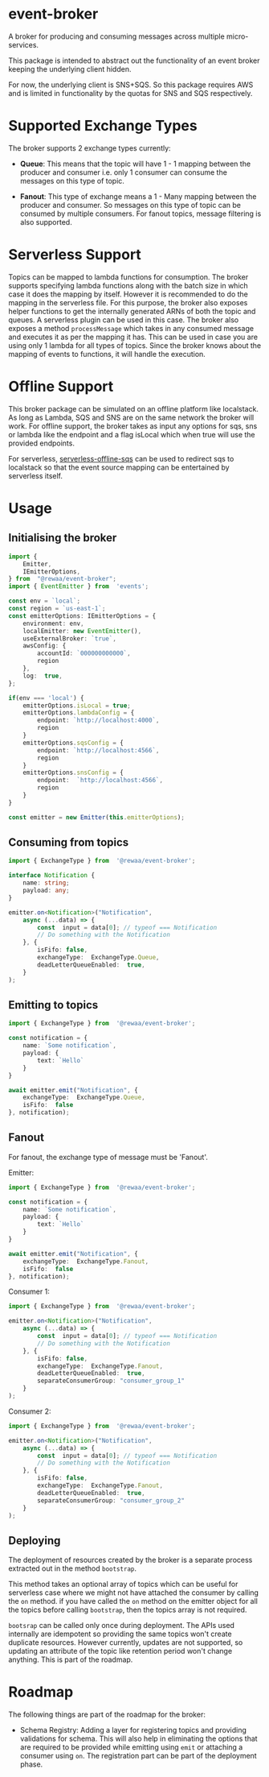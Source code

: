 
# event-broker

A broker for producing and consuming messages across multiple micro-services.

This package is intended to abstract out the functionality of an event broker keeping the underlying client hidden.

For now, the underlying client is SNS+SQS. So this package requires AWS and is limited in functionality by the quotas for SNS and SQS respectively.

# Supported Exchange Types

The broker supports 2 exchange types currently:

 - **Queue**: This means that the topic will have 1 - 1 mapping between the producer and consumer i.e. only 1 consumer can consume the messages on this type of topic.
 
 - **Fanout**: This type of exchange means a 1 - Many mapping between the producer and consumer. So messages on this type of topic can be consumed by multiple consumers. For fanout topics, message filtering is also supported.

# Serverless Support

Topics can be mapped to lambda functions for consumption. The broker supports specifying lambda functions along with the batch size in which case it does the mapping by itself. However it is recommended to do the mapping in the serverless file. For this purpose, the broker also exposes helper functions to get the internally generated ARNs of both the topic and queues.
A serverless plugin can be used in this case.
The broker also exposes a method `processMessage` which takes in any consumed message and executes it as per the mapping it has. This can be used in case you are using only 1 lambda for all types of topics. Since the broker knows about the mapping of events to functions, it will handle the execution.

# Offline Support

This broker package can be simulated on an offline platform like localstack. As long as Lambda, SQS and SNS are on the same network the broker will work. For offline support, the broker takes as input any options for sqs, sns or lambda like the endpoint and a flag isLocal which when true will use the provided endpoints.

For serverless, [serverless-offline-sqs](https://www.npmjs.com/package/serverless-offline-sqs) can be used to redirect sqs to localstack so that the event source mapping can be entertained by serverless itself.

# Usage

## Initialising the broker

```ts
import {
	Emitter,
	IEmitterOptions,
} from  "@rewaa/event-broker";
import { EventEmitter } from  'events';

const env = `local`;
const region = `us-east-1`;
const emitterOptions: IEmitterOptions = {
	environment: env,
	localEmitter: new EventEmitter(),
	useExternalBroker: `true`,
	awsConfig: {
		accountId: `000000000000`,
		region
	},
	log:  true,
};

if(env === 'local') {
	emitterOptions.isLocal = true;
	emitterOptions.lambdaConfig = {
		endpoint: `http://localhost:4000`,
		region
	}
	emitterOptions.sqsConfig = {
		endpoint: `http://localhost:4566`,
		region
	}
	emitterOptions.snsConfig = {
		endpoint:  `http://localhost:4566`,
		region
	}
}

const emitter = new Emitter(this.emitterOptions);
```

## Consuming from topics

```ts
import { ExchangeType } from  '@rewaa/event-broker';

interface Notification {
	name: string;
	payload: any;
}

emitter.on<Notification>("Notification",
	async (...data) => {
		const  input = data[0]; // typeof === Notification
		// Do something with the Notification
	}, {
		isFifo: false,
		exchangeType:  ExchangeType.Queue,
		deadLetterQueueEnabled:  true,
	}
);
```

## Emitting to topics

```ts
import { ExchangeType } from  '@rewaa/event-broker';

const notification = {
	name: `Some notification`,
	payload: {
		text: `Hello`
	}
}

await emitter.emit("Notification", {
	exchangeType:  ExchangeType.Queue,
	isFifo:  false
}, notification);
```

## Fanout

For fanout, the exchange type of message must be 'Fanout'.

Emitter:
```ts
import { ExchangeType } from  '@rewaa/event-broker';

const notification = {
	name: `Some notification`,
	payload: {
		text: `Hello`
	}
}

await emitter.emit("Notification", {
	exchangeType:  ExchangeType.Fanout,
	isFifo:  false
}, notification);
```

Consumer 1:
```ts
import { ExchangeType } from  '@rewaa/event-broker';

emitter.on<Notification>("Notification",
	async (...data) => {
		const  input = data[0]; // typeof === Notification
		// Do something with the Notification
	}, {
		isFifo: false,
		exchangeType:  ExchangeType.Fanout,
		deadLetterQueueEnabled:  true,
		separateConsumerGroup: "consumer_group_1"
	}
);
```

Consumer 2:
```ts
import { ExchangeType } from  '@rewaa/event-broker';

emitter.on<Notification>("Notification",
	async (...data) => {
		const  input = data[0]; // typeof === Notification
		// Do something with the Notification
	}, {
		isFifo: false,
		exchangeType:  ExchangeType.Fanout,
		deadLetterQueueEnabled:  true,
		separateConsumerGroup: "consumer_group_2"
	}
);
```

## Deploying

The deployment of resources created by the broker is a separate process extracted out in the method `bootstrap`.

This method takes an optional array of topics which can be useful for serverless case where we might not have attached the consumer by calling the `on` method.
if you have called the `on` method on the emitter object for all the topics before calling `bootstrap`, then the topics array is not required.

`bootsrap` can be called only once during deployment. The APIs used internally are idempotent so providing the same topics won't create duplicate resources. However currently, updates are not supported, so updating an attribute of the topic like retention period won't change anything. This is part of the roadmap.

# Roadmap

The following things are part of the roadmap for the broker:

- Schema Registry: Adding a layer for registering topics and providing validations for 		schema. This will also help in eliminating the options that are required to be provided while emitting using `emit` or attaching a consumer using `on`. The registration part can be part of the deployment phase.
